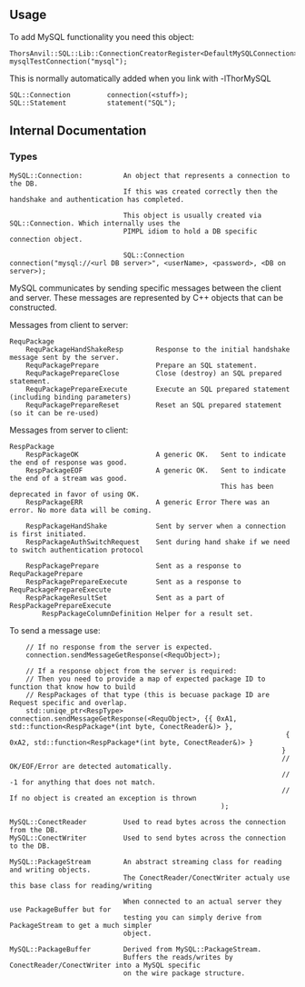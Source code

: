 
## Usage

To add MySQL functionality you need this object:

    ThorsAnvil::SQL::Lib::ConnectionCreatorRegister<DefaultMySQLConnection>    mysqlTestConnection("mysql");

This is normally automatically added when you link with -lThorMySQL

    SQL::Connection         connection(<stuff>);
    SQL::Statement          statement("SQL");



## Internal Documentation
### Types

    MySQL::Connection:          An object that represents a connection to the DB.
                                If this was created correctly then the handshake and authentication has completed.

                                This object is usually created via SQL::Connection. Which internally uses the
                                PIMPL idiom to hold a DB specific connection object.

                                SQL::Connection     connection("mysql://<url DB server>", <userName>, <password>, <DB on server>);

MySQL communicates by sending specific messages between the client and server.
These messages are represented by C++ objects that can be constructed.

Messages from client to server:

    RequPackage
        RequPackageHandShakeResp        Response to the initial handshake message sent by the server.
        RequPackagePrepare              Prepare an SQL statement.
        RequPackagePrepareClose         Close (destroy) an SQL prepared statement.
        RequPackagePrepareExecute       Execute an SQL prepared statement (including binding parameters)
        RequPackagePrepareReset         Reset an SQL prepared statement (so it can be re-used)

Messages from server to client:

    RespPackage
        RespPackageOK                   A generic OK.   Sent to indicate the end of response was good.
        RespPackageEOF                  A generic OK.   Sent to indicate the end of a stream was good.
                                                        This has been deprecated in favor of using OK.
        RespPackageERR                  A generic Error There was an error. No more data will be coming.

        RespPackageHandShake            Sent by server when a connection is first initiated.
        RespPackageAuthSwitchRequest    Sent during hand shake if we need to switch authentication protocol

        RespPackagePrepare              Sent as a response to RequPackagePrepare
        RespPackagePrepareExecute       Sent as a response to RequPackagePrepareExecute
        RespPackageResultSet            Sent as a part of RespPackagePrepareExecute
            RespPackageColumnDefinition Helper for a result set.


To send a message use:

        // If no response from the server is expected.
        connection.sendMessageGetResponse(<RequObject>);

        // If a response object from the server is required:
        // Then you need to provide a map of expected package ID to function that know how to build
        // RespPackages of that type (this is becuase package ID are Request specific and overlap.
        std::uniqe_ptr<RespType>  connection.sendMessageGetResponse(<RequObject>, {{ 0xA1, std::function<RespPackage*(int byte, ConectReader&)> },
                                                                        { 0xA2, std::function<RespPackage*(int byte, ConectReader&)> }
                                                                       }
                                                                       // OK/EOF/Error are detected automatically.
                                                                       // -1 for anything that does not match.
                                                                       // If no object is created an exception is thrown
                                                        );

    MySQL::ConectReader         Used to read bytes across the connection from the DB.
    MySQL::ConectWriter         Used to send bytes across the connection to the DB.

    MySQL::PackageStream        An abstract streaming class for reading and writing objects.
                                The ConectReader/ConectWriter actualy use this base class for reading/writing

                                When connected to an actual server they use PackageBuffer but for
                                testing you can simply derive from PackageStream to get a much simpler
                                object.

    MySQL::PackageBuffer        Derived from MySQL::PackageStream.
                                Buffers the reads/writes by ConectReader/ConectWriter into a MySQL specific
                                on the wire package structure.




